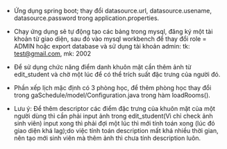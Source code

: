 - Ứng dụng spring boot; thay đổi datasource.url, datasource.usename, datasource.password trong application.properties.
- Chạy ứng dụng sẽ tự động tạo các bảng trong mysql, đăng ký một tài khoản từ giao diện, sau đó vào mysql workbench để thay đổi role = ADMIN
  hoặc export database và sử dụng tài khoản admin: tk: test@gmail.com, mk: 2002

- Để sử dụng chức năng điểm danh khuôn mặt cần thêm ảnh từ edit_student và chờ một lúc để có thể trích suất đặc trưng của người đó.
- Phần xếp lịch mặc định có 3 phòng học, để thêm phòng học thay đổi trong gaSchedule/model/Configuration.java trong hàm loadRooms().
  
- Lưu ý: Để thêm descriptor các điểm đặc trưng của khuôn mặt của một người dùng thì cần phải input ảnh trong edit_student(Vì chỉ check ảnh sinh viên) input xong thì phải đợi một lúc thì mới tính toán xong (lúc đó giao diện khá lag);do việc tính toán description mất khá nhiều thời gian, nên tạo mới sinh viên mà thêm ảnh thì chưa tính description luôn.
